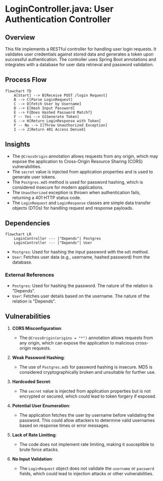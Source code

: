 # LoginController.java: User Authentication Controller

## Overview

This file implements a RESTful controller for handling user login requests. It validates user credentials against stored data and generates a token upon successful authentication. The controller uses Spring Boot annotations and integrates with a database for user data retrieval and password validation.

## Process Flow

```mermaid
flowchart TD
    A[Start] --> B[Receive POST /login Request]
    B --> C[Parse LoginRequest]
    C --> D[Fetch User by Username]
    D --> E[Hash Input Password]
    E --> F{Does Hashed Password Match?}
    F -- Yes --> G[Generate Token]
    G --> H[Return LoginResponse with Token]
    F -- No --> I[Throw Unauthorized Exception]
    I --> J[Return 401 Access Denied]
```

## Insights

- The `@CrossOrigin` annotation allows requests from any origin, which may expose the application to Cross-Origin Resource Sharing (CORS) vulnerabilities.
- The `secret` value is injected from application properties and is used to generate user tokens.
- The `Postgres.md5` method is used for password hashing, which is considered insecure for modern applications.
- The `Unauthorized` exception is thrown when authentication fails, returning a 401 HTTP status code.
- The `LoginRequest` and `LoginResponse` classes are simple data transfer objects (DTOs) for handling request and response payloads.

## Dependencies

```mermaid
flowchart LR
    LoginController --- |"Depends"| Postgres
    LoginController --- |"Depends"| User
```

- `Postgres`: Used for hashing the input password with the `md5` method.
- `User`: Fetches user data (e.g., username, hashed password) from the database.

### External References

- `Postgres`: Used for hashing the password. The nature of the relation is "Depends".
- `User`: Fetches user details based on the username. The nature of the relation is "Depends".

## Vulnerabilities

1. **CORS Misconfiguration**:
   - The `@CrossOrigin(origins = "*")` annotation allows requests from any origin, which can expose the application to malicious cross-origin requests.

2. **Weak Password Hashing**:
   - The use of `Postgres.md5` for password hashing is insecure. MD5 is considered cryptographically broken and unsuitable for further use.

3. **Hardcoded Secret**:
   - The `secret` value is injected from application properties but is not encrypted or secured, which could lead to token forgery if exposed.

4. **Potential User Enumeration**:
   - The application fetches the user by username before validating the password. This could allow attackers to determine valid usernames based on response times or error messages.

5. **Lack of Rate Limiting**:
   - The code does not implement rate limiting, making it susceptible to brute force attacks.

6. **No Input Validation**:
   - The `LoginRequest` object does not validate the `username` or `password` fields, which could lead to injection attacks or other vulnerabilities.
